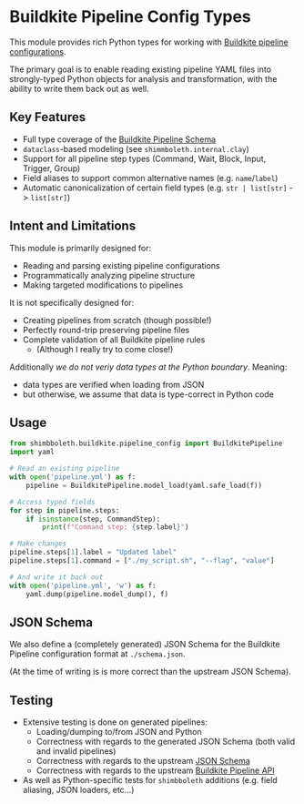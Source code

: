 # Buildkite Pipeline Config Types

This module provides rich Python types for working with [Buildkite pipeline configurations](https://buildkite.com/docs/pipelines/configure).

The primary goal is to enable reading existing pipeline YAML files into strongly-typed Python objects for analysis and transformation,
with the ability to write them back out as well.

## Key Features

- Full type coverage of the [Buildkite Pipeline Schema](https://github.com/buildkite/pipeline-schema)
- `dataclass`-based modeling (see `shimmboleth.internal.clay`)
- Support for all pipeline step types (Command, Wait, Block, Input, Trigger, Group)
- Field aliases to support common alternative names (e.g. `name`/`label`)
- Automatic canonicalization of certain field types (e.g. `str | list[str]` -> `list[str]`)

## Intent and Limitations

This module is primarily designed for:

- Reading and parsing existing pipeline configurations
- Programmatically analyzing pipeline structure
- Making targeted modifications to pipelines

It is not specifically designed for:

- Creating pipelines from scratch (though possible!)
- Perfectly round-trip preserving pipeline files
- Complete validation of all Buildkite pipeline rules
  - (Although I really try to come close!)

Additionally _we do not veriy data types at the Python boundary_. Meaning:

- data types are verified when loading from JSON
- but otherwise, we assume that data is type-correct in Python code

## Usage

```python
from shimbboleth.buildkite.pipeline_config import BuildkitePipeline
import yaml

# Read an existing pipeline
with open('pipeline.yml') as f:
    pipeline = BuildkitePipeline.model_load(yaml.safe_load(f))

# Access typed fields
for step in pipeline.steps:
    if isinstance(step, CommandStep):
        print(f"Command step: {step.label}")

# Make changes
pipeline.steps[1].label = "Updated label"
pipeline.steps[1].command = ["./my_script.sh", "--flag", "value"]

# And write it back out
with open('pipeline.yml', 'w') as f:
    yaml.dump(pipeline.model_dump(), f)
```

## JSON Schema

We also define a (completely generated) JSON Schema for the Buildkite Pipeline configuration format at `./schema.json`.

(At the time of writing is is more correct than the upstream JSON Schema).

## Testing

- Extensive testing is done on generated pipelines:
  - Loading/dumping to/from JSON and Python
  - Correctness with regards to the generated JSON Schema (both valid and invalid pipelines)
  - Correctness with regards to the upstream [JSON Schema](https://github.com/buildkite/pipeline-schema)
  - Correctness with regards to the upstream [Buildkite Pipeline API](https://buildkite.com/docs/apis/rest-api/pipelines#update-a-pipeline)
- As well as Python-specific tests for `shimbboleth` additions (e.g. field aliasing, JSON loaders, etc...)
